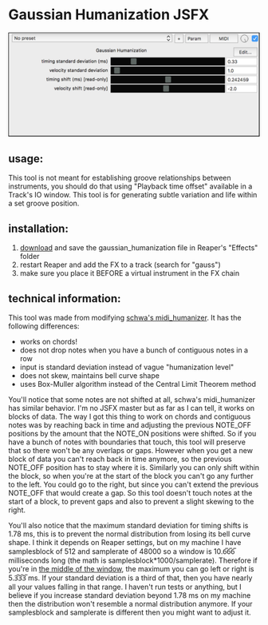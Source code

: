 # Gaussian Humanization JSFX

![interface](interface.png)

## usage:

This tool is not meant for establishing groove relationships between instruments, you should do that using "Playback time offset" available in a Track's IO window. This tool is for generating subtle variation and life within a set groove position.

## installation:

1. [download](https://raw.githubusercontent.com/benjohnson2001/GaussianHumanization/master/gaussian_humanization) and save the gaussian_humanization file in Reaper's "Effects" folder
2. restart Reaper and add the FX to a track (search for "gauss")
3. make sure you place it BEFORE a virtual instrument in the FX chain

## technical information:

This tool was made from modifying [schwa's midi_humanizer](https://forum.cockos.com/showthread.php?t=7231). It has the following differences:

  - works on chords!
  - does not drop notes when you have a bunch of contiguous notes in a row
  - input is standard deviation instead of vague "humanization level"
  - does not skew, maintains bell curve shape
  - uses Box-Muller algorithm instead of the Central Limit Theorem method
  

You'll notice that some notes are not shifted at all, schwa's midi_humanizer has similar behavior. I'm no JSFX master but as far as I can tell, it works on blocks of data. The way I got this thing to work on chords and contiguous notes was by reaching back in time and adjusting the previous NOTE_OFF positions by the amount that the NOTE_ON positions were shifted. So if you have a bunch of notes with boundaries that touch, this tool will preserve that so there won't be any overlaps or gaps. However when you get a new block of data you can't reach back in time anymore, so the previous NOTE_OFF position has to stay where it is. Similarly you can only shift within the block, so when you're at the start of the block you can't go any further to the left. You could go to the right, but since you can't extend the previous NOTE_OFF that would create a gap. So this tool doesn't touch notes at the start of a block, to prevent gaps and also to prevent a slight skewing to the right.

You'll also notice that the maximum standard deviation for timing shifts is 1.78 ms, this is to prevent the normal distribution from losing its bell curve shape. I think it depends on Reaper settings, but on my machine I have samplesblock of 512 and samplerate of 48000 so a window is 10.6̅6̅6̅ milliseconds long (the math is samplesblock*1000/samplerate). Therefore if you're in [the middle of the window](https://raw.githubusercontent.com/benjohnson2001/GaussianHumanization/master/histogram.png), the maximum you can go left or right is 5.3̅3̅3̅ ms. If your standard deviation is a third of that, then you have nearly all your values falling in that range. I haven't run tests or anything, but I believe if you increase standard deviation beyond 1.78 ms on my machine then the distribution won't resemble a normal distribution anymore. If your samplesblock and samplerate is different then you might want to adjust it.